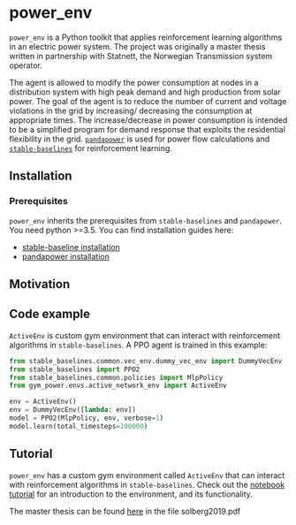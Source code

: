 # power_env
`power_env` is a Python toolkit that applies
reinforcement learning algorithms in an electric power system. The project was
originally a master thesis written in partnership with Statnett,
the Norwegian Transmission system operator.

The agent is allowed to modify the power consumption at nodes in a
distribution system with high peak demand and high production from solar power.
The goal of the agent is to reduce the number of current and
voltage violations in the grid by increasing/ decreasing the consumption
at appropriate times. The increase/decrease in power consumption is intended
to be a simplified program for demand response that exploits the residential
flexibility in the grid.
[`pandapower`](http://www.pandapower.org/) is used
for power flow calculations and
[`stable-baselines`](https://github.com/hill-a/stable-baselines)
 for reinforcement learning.


## Installation
### Prerequisites
`power_env` inherits the prerequisites from `stable-baselines` and `pandapower`.
 You need python >=3.5. You can find installation guides here:
- [stable-baseline installation](https://stable-baselines.readthedocs.io/en/master/guide/install.html#prerequisites)
- [pandapower installation](http://www.pandapower.org/start/)
## Motivation

## Code example
`ActiveEnv` is custom gym environment that can interact with reinforcement algorithms in `stable-baselines`. A PPO agent is trained in this example:

```python
from stable_baselines.common.vec_env.dummy_vec_env import DummyVecEnv
from stable_baselines import PPO2
from stable_baselines.common.policies import MlpPolicy
from gym_power.envs.active_network_env import ActiveEnv

env = ActiveEnv()
env = DummyVecEnv([lambda: env])
model = PPO2(MlpPolicy, env, verbose=1)
model.learn(total_timesteps=100000)
```
## Tutorial
`power_env` has a custom gym environment called `ActiveEnv` that can interact
with reinforcement algorithms in `stable-baselines`. Check out the
[notebook tutorial](https://github.com/vegraux/master_thesis/blob/master/tutorials/active_env_tutorial.ipynb)
for an introduction to the environment, and its functionality.

The master thesis can be found [here](https://github.com/vegraux/master_thesis/tree/master/tutorials)
in the file solberg2019.pdf


